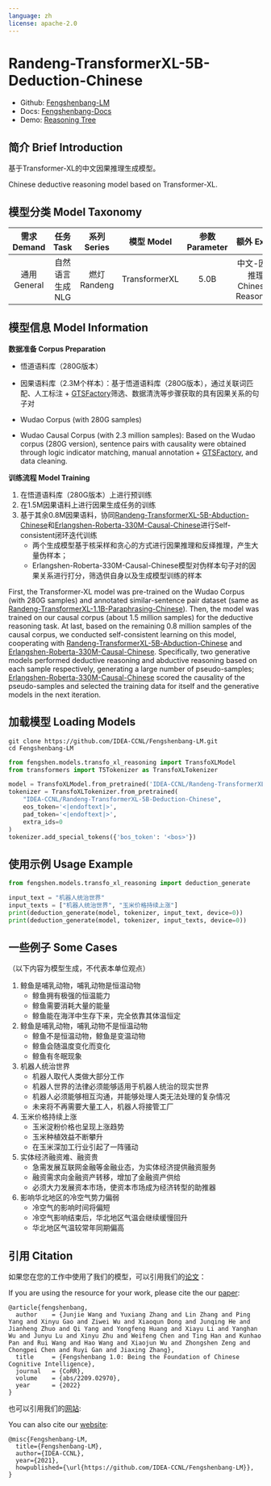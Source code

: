 ```yaml
---
language: zh
license: apache-2.0
---
```


# Randeng-TransformerXL-5B-Deduction-Chinese

- Github: [Fengshenbang-LM](https://github.com/IDEA-CCNL/Fengshenbang-LM)
- Docs: [Fengshenbang-Docs](https://fengshenbang-doc.readthedocs.io/)
- Demo: [Reasoning Tree](https://idea.edu.cn/ccnl-act/reasoning/)

## 简介 Brief Introduction

基于Transformer-XL的中文因果推理生成模型。

Chinese deductive reasoning model based on Transformer-XL.

## 模型分类 Model Taxonomy

|  需求 Demand  | 任务 Task       | 系列 Series      | 模型 Model    | 参数 Parameter | 额外 Extra |
|  :----:  | :----:  | :----:  | :----:  | :----:  | :----:  |
| 通用 General | 自然语言生成 NLG | 燃灯 Randeng | TransformerXL |      5.0B      |     中文-因果推理 Chinese-Reasoning    |

## 模型信息 Model Information

**数据准备 Corpus Preparation**

* 悟道语料库（280G版本）
* 因果语料库（2.3M个样本）：基于悟道语料库（280G版本），通过关联词匹配、人工标注 + [GTSFactory](https://gtsfactory.com/)筛选、数据清洗等步骤获取的具有因果关系的句子对

* Wudao Corpus (with 280G samples) 
* Wudao Causal Corpus (with 2.3 million samples): Based on the Wudao corpus (280G version), sentence pairs with causality were obtained through logic indicator matching, manual annotation + [GTSFactory](https://gtsfactory.com/), and data cleaning.

**训练流程 Model Training**
1. 在悟道语料库（280G版本）上进行预训练
2. 在1.5M因果语料上进行因果生成任务的训练
3. 基于其余0.8M因果语料，协同[Randeng-TransformerXL-5B-Abduction-Chinese](https://huggingface.co/IDEA-CCNL/Randeng-TransformerXL-5B-Abduction-Chinese)和[Erlangshen-Roberta-330M-Causal-Chinese](https://huggingface.co/IDEA-CCNL/Erlangshen-Roberta-330M-Causal-Chinese)进行Self-consistent闭环迭代训练
    * 两个生成模型基于核采样和贪心的方式进行因果推理和反绎推理，产生大量伪样本；
    * Erlangshen-Roberta-330M-Causal-Chinese模型对伪样本句子对的因果关系进行打分，筛选供自身以及生成模型训练的样本

First, the Transformer-XL model was pre-trained on the Wudao Corpus (with 280G samples) and annotated similar-sentence pair dataset (same as [Randeng-TransformerXL-1.1B-Paraphrasing-Chinese](https://huggingface.co/IDEA-CCNL/Randeng-TransformerXL-1.1B-Paraphrasing-Chinese)).
Then, the model was trained on our causal corpus (about 1.5 million samples) for the deductive reasoning task.
At last, based on the remaining 0.8 million samples of the causal corpus, we conducted self-consistent learning on this model, cooperating with [Randeng-TransformerXL-5B-Abduction-Chinese](https://huggingface.co/IDEA-CCNL/Randeng-TransformerXL-5B-Abduction-Chinese) and [Erlangshen-Roberta-330M-Causal-Chinese](https://huggingface.co/IDEA-CCNL/Erlangshen-Roberta-330M-Causal-Chinese).
Specifically, two generative models performed deductive reasoning and abductive reasoning based on each sample respectively, generating a large number of pseudo-samples; [Erlangshen-Roberta-330M-Causal-Chinese](https://huggingface.co/IDEA-CCNL/Erlangshen-Roberta-330M-Causal-Chinese) scored the causality of the pseudo-samples and selected the training data for itself and the generative models in the next iteration.

## 加载模型 Loading Models

```shell
git clone https://github.com/IDEA-CCNL/Fengshenbang-LM.git
cd Fengshenbang-LM
```

```python 
from fengshen.models.transfo_xl_reasoning import TransfoXLModel
from transformers import T5Tokenizer as TransfoXLTokenizer

model = TransfoXLModel.from_pretrained('IDEA-CCNL/Randeng-TransformerXL-5B-Deduction-Chinese')
tokenizer = TransfoXLTokenizer.from_pretrained(
    "IDEA-CCNL/Randeng-TransformerXL-5B-Deduction-Chinese",
    eos_token='<|endoftext|>',
    pad_token='<|endoftext|>',
    extra_ids=0
)
tokenizer.add_special_tokens({'bos_token': '<bos>'})
```

## 使用示例 Usage Example

```python 
from fengshen.models.transfo_xl_reasoning import deduction_generate

input_text = "机器人统治世界"
input_texts = ["机器人统治世界", "玉米价格持续上涨"]
print(deduction_generate(model, tokenizer, input_text, device=0))
print(deduction_generate(model, tokenizer, input_texts, device=0))
```

## 一些例子 Some Cases

（以下内容为模型生成，不代表本单位观点）

1. 鲸鱼是哺乳动物，哺乳动物是恒温动物
    - 鲸鱼拥有极强的恒温能力
    - 鲸鱼需要消耗大量的能量
    - 鲸鱼能在海洋中生存下来，完全依靠其体温恒定
2. 鲸鱼是哺乳动物，哺乳动物不是恒温动物
    - 鲸鱼不是恒温动物，鲸鱼是变温动物
    - 鲸鱼会随温度变化而变化
    - 鲸鱼有冬眠现象
3. 机器人统治世界
    - 机器人取代人类做大部分工作
    - 机器人世界的法律必须能够适用于机器人统治的现实世界
    - 机器人必须能够相互沟通，并能够处理人类无法处理的复杂情况
    - 未来将不再需要大量工人，机器人将接管工厂
4. 玉米价格持续上涨
    - 玉米淀粉价格也呈现上涨趋势
    - 玉米种植效益不断攀升
    - 在玉米深加工行业引起了一阵骚动
5. 实体经济融资难、融资贵
    - 急需发展互联网金融等金融业态，为实体经济提供融资服务
    - 融资需求向金融资产转移，增加了金融资产供给
    - 必须大力发展资本市场，使资本市场成为经济转型的助推器
6. 影响华北地区的冷空气势力偏弱
    - 冷空气的影响时间将偏短
    - 冷空气影响结束后，华北地区气温会继续缓慢回升
    - 华北地区气温较常年同期偏高


## 引用 Citation

如果您在您的工作中使用了我们的模型，可以引用我们的[论文](https://arxiv.org/abs/2209.02970)：

If you are using the resource for your work, please cite the our [paper](https://arxiv.org/abs/2209.02970):

```text
@article{fengshenbang,
  author    = {Junjie Wang and Yuxiang Zhang and Lin Zhang and Ping Yang and Xinyu Gao and Ziwei Wu and Xiaoqun Dong and Junqing He and Jianheng Zhuo and Qi Yang and Yongfeng Huang and Xiayu Li and Yanghan Wu and Junyu Lu and Xinyu Zhu and Weifeng Chen and Ting Han and Kunhao Pan and Rui Wang and Hao Wang and Xiaojun Wu and Zhongshen Zeng and Chongpei Chen and Ruyi Gan and Jiaxing Zhang},
  title     = {Fengshenbang 1.0: Being the Foundation of Chinese Cognitive Intelligence},
  journal   = {CoRR},
  volume    = {abs/2209.02970},
  year      = {2022}
}
```

也可以引用我们的[网站](https://github.com/IDEA-CCNL/Fengshenbang-LM/):

You can also cite our [website](https://github.com/IDEA-CCNL/Fengshenbang-LM/):

```text
@misc{Fengshenbang-LM,
  title={Fengshenbang-LM},
  author={IDEA-CCNL},
  year={2021},
  howpublished={\url{https://github.com/IDEA-CCNL/Fengshenbang-LM}},
}
```